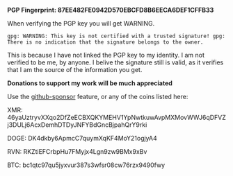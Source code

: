 __PGP Fingerprint: 87EE482FE0942D570EBCFD8B6EECA6DEF1CFFB33__


When verifying the PGP key you will get WARNING.

``gpg: WARNING: This key is not certified with a trusted signature!
gpg: There is no indication that the signature belongs to the owner.``


This is because I have not linked the PGP key to my identity.
I am not verified to be me, by anyone. 
I belive the signature still is valid, as it verifies that I am the source of the information you get.




**Donations to support my work will be much appreciated**

Use the [github-sponsor](https://github.com/sponsors/fdoving) feature, or any of the coins listed here:

XMR: 46yaUztryvXXqo2DfZeECBXQKYMEHV1YpNwtkuwAvpMXMovWWJ6qDFVZj3DULj6AcxDemhDTDyJNFYBdGncBjpahQrY9rki

DOGE: DK4dkby6ApmcC7quymXqKF4MoY21ogjyA4

RVN: RKZtiEFCrbpHu7FMyjx4Lgn9zw9BMx9xBv

BTC: bc1qtc97qu5jyxvur387s3wfsr08cw76rzx9490fwy

